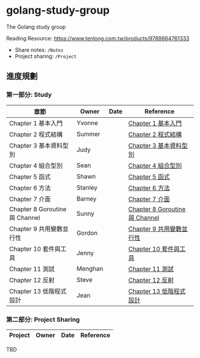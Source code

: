# golang-study-group
The Golang study group

Reading Resource: 
https://www.tenlong.com.tw/products/9789864761333

- Share notes: `/Notes`
- Project sharing: `/Project`


## 進度規劃

### 第一部分: Study

| 章節 | Owner | Date | Reference
|  ---- | ---- | ---- | ---- |
| Chapter 1 基本入門 | Yvonne | | [Chapter 1 基本入門](Notes/Chapter%201%20基本入門.md)|
| Chapter 2 程式結構 | Summer || [Chapter 2 程式結構](Notes/Chapter%202%20程式結構.md)|
| Chapter 3 基本資料型別 | Judy || [Chapter 3 基本資料型別](Notes/Chapter%203%20基本資料型別.md)|
| Chapter 4 組合型別 | Sean || [Chapter 4 組合型別](Notes/Chapter%204%20組合型別.md)|
| Chapter 5 函式 | Shawn || [Chapter 5 函式](Notes/Chapter%205%20函式.md)|
| Chapter 6 方法 | Stanley || [Chapter 6 方法](Notes/Chapter%206%20方法.md)|
| Chapter 7 介面 | Barney || [Chapter 7 介面](Notes/Chapter%207%20介面.md)|
| Chapter 8 Goroutine 與 Channel | Sunny || [Chapter 8 Goroutine 與 Channel](Notes/Chapter%208%20Goroutine%20與%20Channel.md)|
| Chapter 9 共用變數並行性 | Gordon || [Chapter 9 共用變數並行性](Notes/Chapter%209%20共用變數並行性.md)|
| Chapter 10 套件與工具 | Jenny || [Chapter 10 套件與工具](Notes/Chapter%2010%20套件與工具.md)|
| Chapter 11 測試 | Menghan || [Chapter 11 測試](Notes/Chapter%2011%20測試.md)|
| Chapter 12 反射 | Steve || [Chapter 12 反射](Notes/Chapter%2012%20反射.md)|
| Chapter 13 低階程式設計 | Jean || [Chapter 13 低階程式設計](Notes/Chapter%2013%20低階程式設計.md)|

### 第二部分: Project Sharing

| Project | Owner | Date | Reference
|  ---- | ---- | ---- | ---- |

TBD